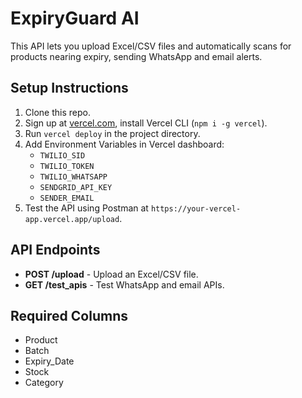 # ExpiryGuard AI

This API lets you upload Excel/CSV files and automatically scans for products nearing expiry, sending WhatsApp and email alerts.

## Setup Instructions

1. Clone this repo.
2. Sign up at [vercel.com](https://vercel.com/), install Vercel CLI (`npm i -g vercel`).
3. Run `vercel deploy` in the project directory.
4. Add Environment Variables in Vercel dashboard:
   - `TWILIO_SID`
   - `TWILIO_TOKEN`
   - `TWILIO_WHATSAPP`
   - `SENDGRID_API_KEY`
   - `SENDER_EMAIL`
5. Test the API using Postman at `https://your-vercel-app.vercel.app/upload`.

## API Endpoints

- **POST /upload** - Upload an Excel/CSV file.
- **GET /test_apis** - Test WhatsApp and email APIs.

## Required Columns

- Product
- Batch
- Expiry_Date
- Stock
- Category
